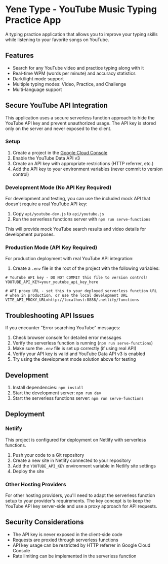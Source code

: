 # Yene Type - YouTube Music Typing Practice App

A typing practice application that allows you to improve your typing skills while listening to your favorite songs on YouTube.

## Features

- Search for any YouTube video and practice typing along with it
- Real-time WPM (words per minute) and accuracy statistics
- Dark/light mode support
- Multiple typing modes: Video, Practice, and Challenge
- Multi-language support

## Secure YouTube API Integration

This application uses a secure serverless function approach to hide the YouTube API key and prevent unauthorized usage. The API key is stored only on the server and never exposed to the client.

### Setup

1. Create a project in the [Google Cloud Console](https://console.cloud.google.com/)
2. Enable the YouTube Data API v3
3. Create an API key with appropriate restrictions (HTTP referrer, etc.)
4. Add the API key to your environment variables (never commit to version control)

### Development Mode (No API Key Required)

For development and testing, you can use the included mock API that doesn't require a real YouTube API key:

1. Copy `api/youtube-dev.js` to `api/youtube.js`
2. Run the serverless functions server with `npm run serve-functions`

This will provide mock YouTube search results and video details for development purposes.

### Production Mode (API Key Required)

For production deployment with real YouTube API integration:

1. Create a `.env` file in the root of the project with the following variables:

```
# YouTube API key - DO NOT COMMIT this file to version control!
YOUTUBE_API_KEY=your_youtube_api_key_here

# API proxy URL - set this to your deployed serverless function URL
# when in production, or use the local development URL
VITE_API_PROXY_URL=http://localhost:8888/.netlify/functions
```

## Troubleshooting API Issues

If you encounter "Error searching YouTube" messages:

1. Check browser console for detailed error messages
2. Verify the serverless function is running (`npm run serve-functions`)
3. Make sure the `.env` file is set up correctly (if using real API)
4. Verify your API key is valid and YouTube Data API v3 is enabled
5. Try using the development mode solution above for testing

## Development

1. Install dependencies: `npm install`
2. Start the development server: `npm run dev`
3. Start the serverless functions server: `npm run serve-functions`

## Deployment

### Netlify

This project is configured for deployment on Netlify with serverless functions.

1. Push your code to a Git repository
2. Create a new site in Netlify connected to your repository
3. Add the `YOUTUBE_API_KEY` environment variable in Netlify site settings
4. Deploy the site

### Other Hosting Providers

For other hosting providers, you'll need to adapt the serverless function setup to your provider's requirements. The key concept is to keep the YouTube API key server-side and use a proxy approach for API requests.

## Security Considerations

- The API key is never exposed in the client-side code
- Requests are proxied through serverless functions
- API key usage can be restricted by HTTP referrer in Google Cloud Console
- Rate limiting can be implemented in the serverless function 